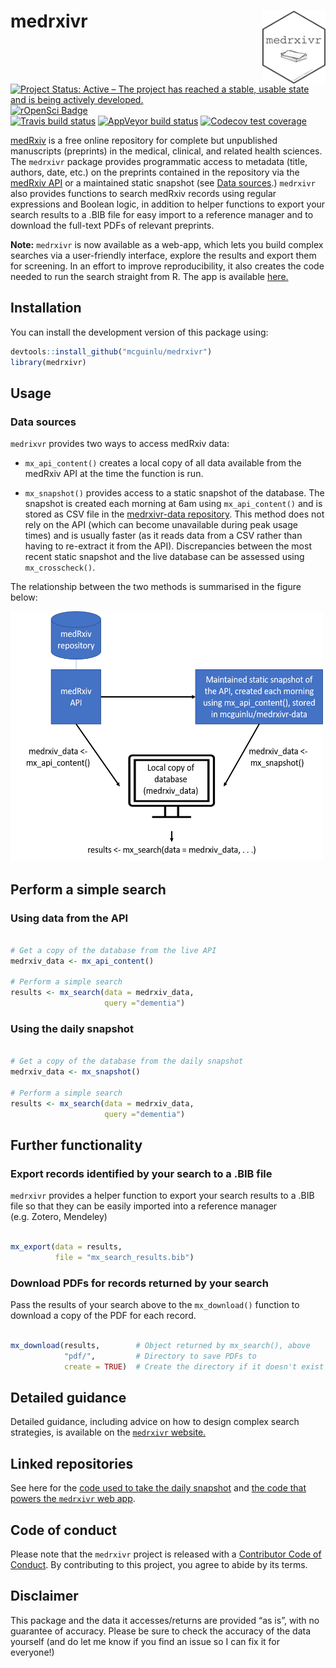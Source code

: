 
<!-- README.md is generated from README.Rmd. Please edit that file -->

# medrxivr <img src="man/figures/hex-medrxivr.png" align="right" width="20%" height="20%" />

<!-- badges: start -->

[![Project Status: Active – The project has reached a stable, usable
state and is being actively
developed.](https://www.repostatus.org/badges/latest/active.svg)](https://www.repostatus.org/#active)
[![rOpenSci
Badge](https://badges.ropensci.org/380_status.svg)](https://github.com/ropensci/software-review/issues/380)
<br> [![Travis build
status](https://travis-ci.com/mcguinlu/medrxivr.svg?branch=master)](https://travis-ci.com/mcguinlu/medrxivr)
[![AppVeyor build
status](https://ci.appveyor.com/api/projects/status/github/mcguinlu/medrxivr?branch=master&svg=true)](https://ci.appveyor.com/project/mcguinlu/medrxivr)
[![Codecov test
coverage](https://codecov.io/gh/mcguinlu/medrxivr/branch/master/graph/badge.svg)](https://codecov.io/gh/mcguinlu/medrxivr?branch=master)
<!-- badges: end -->

[medRxiv](https://www.medrxiv.org/) is a free online repository for
complete but unpublished manuscripts (preprints) in the medical,
clinical, and related health sciences. The `medrxivr` package provides
programmatic access to metadata (title, authors, date, etc.) on the
preprints contained in the repository via the [medRxiv
API](https://api.biorxiv.org/) or a maintained static snapshot (see
[Data sources](#data-sources).) `medrxivr` also provides functions to
search medRxiv records using regular expressions and Boolean logic, in
addition to helper functions to export your search results to a .BIB
file for easy import to a reference manager and to download the
full-text PDFs of relevant preprints.

**Note:** `medrxivr` is now available as a web-app, which lets you build
complex searches via a user-friendly interface, explore the results and
export them for screening. In an effort to improve reproducibility, it
also creates the code needed to run the search straight from R. The app
is available [here.](https://mcguinlu.shinyapps.io/medrxivr/)

## Installation

You can install the development version of this package using:

``` r
devtools::install_github("mcguinlu/medrxivr")
library(medrxivr)
```

## Usage

### Data sources

`medrixvr` provides two ways to access medRxiv data:

  - `mx_api_content()` creates a local copy of all data available from
    the medRxiv API at the time the function is run.

  - `mx_snapshot()` provides access to a static snapshot of the
    database. The snapshot is created each morning at 6am using
    `mx_api_content()` and is stored as CSV file in the [medrxivr-data
    repository](https://github.com/mcguinlu/medrxivr-data). This method
    does not rely on the API (which can become unavailable during peak
    usage times) and is usually faster (as it reads data from a CSV
    rather than having to re-extract it from the API). Discrepancies
    between the most recent static snapshot and the live database can be
    assessed using `mx_crosscheck()`.

The relationship between the two methods is summarised in the figure
below:

<img src="vignettes/data_sources.png" width="500px" height="400px" />

## Perform a simple search

### Using data from the API

``` r

# Get a copy of the database from the live API
medrxiv_data <- mx_api_content()

# Perform a simple search
results <- mx_search(data = medrxiv_data,
                     query ="dementia")
```

### Using the daily snapshot

``` r

# Get a copy of the database from the daily snapshot
medrxiv_data <- mx_snapshot()

# Perform a simple search
results <- mx_search(data = medrxiv_data,
                     query ="dementia")
```

## Further functionality

### Export records identified by your search to a .BIB file

`medrxivr` provides a helper function to export your search results to a
.BIB file so that they can be easily imported into a reference manager
(e.g. Zotero, Mendeley)

``` r

mx_export(data = results,
          file = "mx_search_results.bib")
```

### Download PDFs for records returned by your search

Pass the results of your search above to the `mx_download()` function to
download a copy of the PDF for each record.

``` r

mx_download(results,        # Object returned by mx_search(), above
            "pdf/",         # Directory to save PDFs to 
            create = TRUE)  # Create the directory if it doesn't exist
```

## Detailed guidance

Detailed guidance, including advice on how to design complex search
strategies, is available on the [`medrxivr`
website.](https://mcguinlu.github.io/medrxivr/)

## Linked repositories

See here for the [code used to take the daily
snapshot](https://github.com/mcguinlu/medrxivr-data) and [the code that
powers the `medrxivr` web
app](https://github.com/mcguinlu/medrxivr-app).

## Code of conduct

Please note that the `medrxivr` project is released with a [Contributor
Code of Conduct](CODE_OF_CONDUCT.md). By contributing to this project,
you agree to abide by its terms.

## Disclaimer

This package and the data it accesses/returns are provided “as is”, with
no guarantee of accuracy. Please be sure to check the accuracy of the
data yourself (and do let me know if you find an issue so I can fix it
for everyone\!)
